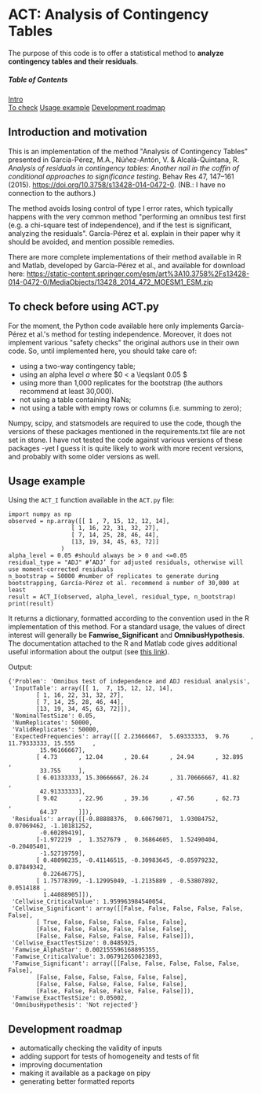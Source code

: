 # ACT: Analysis of Contingency Tables
The purpose of this code is to offer a statistical method to **analyze contingency tables and their residuals**.

##### Table of Contents  
[Intro](#introduction-and-motivation)  
[To check](#to-check-before-using-actpy)
[Usage example](#usage-example)
[Development roadmap](#development-roadmap)

## Introduction and motivation
This is an implementation of the method "Analysis of Contingency Tables" presented in García-Pérez, M.A., Núñez-Antón, V. & Alcalá-Quintana, R. *Analysis of residuals in contingency tables: Another nail in the coffin of conditional approaches to significance testing*. Behav Res 47, 147–161 (2015). https://doi.org/10.3758/s13428-014-0472-0. (NB.: I have no connection to the authors.)

The method avoids losing control of type I error rates, which typically happens with the very common method "performing an omnibus test first (e.g. a chi-square test of independence), and if the test is significant, analyzing the residuals". García-Pérez et al. explain in their paper why it should be avoided, and mention possible remedies.

There are more complete implementations of their method available in R and Matlab, developed by García-Pérez et al., and available for download here: https://static-content.springer.com/esm/art%3A10.3758%2Fs13428-014-0472-0/MediaObjects/13428_2014_472_MOESM1_ESM.zip

## To check before using ACT.py
For the moment, the Python code available here only implements García-Pérez et al.'s method for testing independence. Moreover, it does not implement various "safety checks" the original authors use in their own code. So, until implemented here, you should take care of:
 - using a two-way contingency table;
 - using an alpha level $a$ where $0 < a \leqslant 0.05 $
 - using more than 1,000 replicates for the bootstrap (the authors recommend at least 30,000).
 - not using a table containing NaNs;
 - not using a table with empty rows or columns (i.e. summing to zero);

Numpy, scipy, and statsmodels are required to use the code, though the versions of these packages mentioned in the requirements.txt file are not set in stone. I have not tested the code against various versions of these packages -yet I guess it is quite likely to work with more recent versions, and probably with some older versions as well.

## Usage example
Using the ```ACT_I``` function available in the ```ACT.py``` file:

```
import numpy as np
observed = np.array([[ 1 , 7, 15, 12, 12, 14],
                  [ 1, 16, 22, 31, 32, 27],
                  [ 7, 14, 25, 28, 46, 44],
                  [13, 19, 34, 45, 63, 72]]
               )
alpha_level = 0.05 #should always be > 0 and <=0.05
residual_type = "ADJ" #‘ADJ’ for adjusted residuals, otherwise will use moment-corrected residuals
n_bootstrap = 50000 #number of replicates to generate during bootstrapping, García-Pérez et al. recommend a number of 30,000 at least
result = ACT_I(observed, alpha_level, residual_type, n_bootstrap)
print(result)
```

It returns a dictionary, formatted according to the convention used in the R implementation of this method. For a standard usage, the values of direct interest will generally be **Famwise_Significant** and **OmnibusHypothesis**. The documentation attached to the R and Matlab code gives additional useful information about the output (see [this link](https://static-content.springer.com/esm/art%3A10.3758%2Fs13428-014-0472-0/MediaObjects/13428_2014_472_MOESM1_ESM.zip)).

Output:
```
{'Problem': 'Omnibus test of independence and ADJ residual analysis',
 'InputTable': array([[ 1,  7, 15, 12, 12, 14],
        [ 1, 16, 22, 31, 32, 27],
        [ 7, 14, 25, 28, 46, 44],
        [13, 19, 34, 45, 63, 72]]),
 'NominalTestSize': 0.05,
 'NumReplicates': 50000,
 'ValidReplicates': 50000,
 'ExpectedFrequencies': array([[ 2.23666667,  5.69333333,  9.76      , 11.79333333, 15.555     ,
         15.96166667],
        [ 4.73      , 12.04      , 20.64      , 24.94      , 32.895     ,
         33.755     ],
        [ 6.01333333, 15.30666667, 26.24      , 31.70666667, 41.82      ,
         42.91333333],
        [ 9.02      , 22.96      , 39.36      , 47.56      , 62.73      ,
         64.37      ]]),
 'Residuals': array([[-0.88888376,  0.60679071,  1.93084752,  0.07069462, -1.10181252,
         -0.60289419],
        [-1.972219  ,  1.3527679 ,  0.36864605,  1.52490404, -0.20405401,
         -1.52719759],
        [ 0.48090235, -0.41146515, -0.30983645, -0.85979232,  0.87849342,
          0.22646775],
        [ 1.75778399, -1.12995049, -1.2135889 , -0.53807892,  0.0514188 ,
          1.44088905]]),
 'Cellwise_CriticalValue': 1.959963984540054,
 'Cellwise_Significant': array([[False, False, False, False, False, False],
        [ True, False, False, False, False, False],
        [False, False, False, False, False, False],
        [False, False, False, False, False, False]]),
 'Cellwise_ExactTestSize': 0.0485925,
 'Famwise_AlphaStar': 0.002155596168895355,
 'Famwise_CriticalValue': 3.067912650623893,
 'Famwise_Significant': array([[False, False, False, False, False, False],
        [False, False, False, False, False, False],
        [False, False, False, False, False, False],
        [False, False, False, False, False, False]]),
 'Famwise_ExactTestSize': 0.05002,
 'OmnibusHypothesis': 'Not rejected'}
 ```

## Development roadmap

- automatically checking the validity of inputs
- adding support for tests of homogeneity and tests of fit
- improving documentation
- making it available as a package on pipy
- generating better formatted reports
